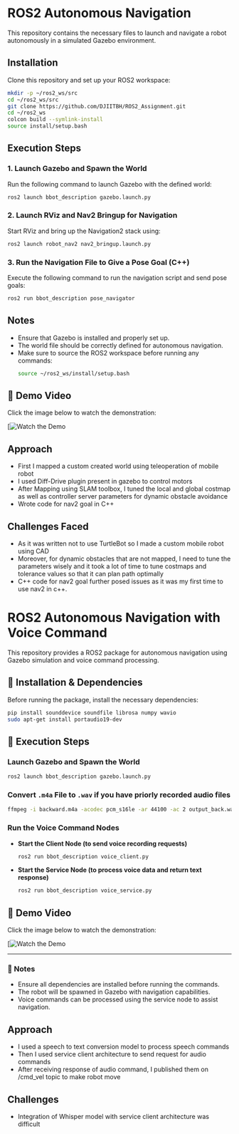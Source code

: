 # ROS2 Autonomous Navigation

This repository contains the necessary files to launch and navigate a robot autonomously in a simulated Gazebo environment.

## Installation
Clone this repository and set up your ROS2 workspace:
```bash
mkdir -p ~/ros2_ws/src
cd ~/ros2_ws/src
git clone https://github.com/DJIITBH/ROS2_Assignment.git
cd ~/ros2_ws
colcon build --symlink-install
source install/setup.bash
```

## Execution Steps

### 1. Launch Gazebo and Spawn the World
Run the following command to launch Gazebo with the defined world:
```bash
ros2 launch bbot_description gazebo.launch.py
```

### 2. Launch RViz and Nav2 Bringup for Navigation
Start RViz and bring up the Navigation2 stack using:
```bash
ros2 launch robot_nav2 nav2_bringup.launch.py
```

### 3. Run the Navigation File to Give a Pose Goal (C++)
Execute the following command to run the navigation script and send pose goals:
```bash
ros2 run bbot_description pose_navigator
```

## Notes
- Ensure that Gazebo is installed and properly set up.
- The world file should be correctly defined for autonomous navigation.
- Make sure to source the ROS2 workspace before running any commands:
  ```bash
  source ~/ros2_ws/install/setup.bash
  ```

## 🎥 Demo Video
Click the image below to watch the demonstration:

[![Watch the Demo](https://youtu.be/T_X8_3UtNWY)

## Approach
- First I mapped a custom created world using teleoperation of mobile robot
- I used Diff-Drive plugin present in gazebo to control motors
- After Mapping using SLAM toolbox, I tuned the local and global costmap as well as controller server parameters for dynamic obstacle avoidance
- Wrote code for nav2 goal in C++

## Challenges Faced
- As it was written not to use TurtleBot so I made a custom mobile robot using CAD
- Moreover, for dynamic obstacles that are not mapped, I need to tune the parameters wisely and it took a lot of time to tune costmaps and tolerance values so that it can plan path optimally
- C++ code for nav2 goal further posed issues as it was my first time to use nav2 in c++.

# ROS2 Autonomous Navigation with Voice Command

This repository provides a ROS2 package for autonomous navigation using Gazebo simulation and voice command processing.

## 📌 Installation & Dependencies

Before running the package, install the necessary dependencies:

```bash
pip install sounddevice soundfile librosa numpy wavio
sudo apt-get install portaudio19-dev
```

## 🚀 Execution Steps

### Launch Gazebo and Spawn the World
```bash
ros2 launch bbot_description gazebo.launch.py
```

### Convert `.m4a` File to `.wav` if you have priorly recorded audio files
```bash
ffmpeg -i backward.m4a -acodec pcm_s16le -ar 44100 -ac 2 output_back.wav
```

### Run the Voice Command Nodes

- **Start the Client Node (to send voice recording requests)**
  ```bash
  ros2 run bbot_description voice_client.py
  ```

- **Start the Service Node (to process voice data and return text response)**
  ```bash
  ros2 run bbot_description voice_service.py
  ```

## 🎥 Demo Video
Click the image below to watch the demonstration:

[![Watch the Demo](https://youtu.be/HVS1NEqfuc8)

---
### 📌 Notes
- Ensure all dependencies are installed before running the commands.
- The robot will be spawned in Gazebo with navigation capabilities.
- Voice commands can be processed using the service node to assist navigation.

## Approach
- I used a speech to text conversion model to process speech commands
- Then I used service client architecture to send request for audio commands
- After receiving response of audio command, I published them on /cmd_vel topic to make robot move
  
## Challenges
- Integration of Whisper model with service client architecture was difficult

